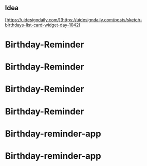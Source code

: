 ## Idea

[https://uidesigndaily.com/](https://uidesigndaily.com/posts/sketch-birthdays-list-card-widget-day-1042)
# Birthday-Reminder
# Birthday-Reminder
# Birthday-Reminder
# Birthday-Reminder
# Birthday-reminder-app
# Birthday-reminder-app
